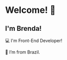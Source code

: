 # Welcome! 👋 

 

## I'm Brenda!

 

:computer: I'm Front-End Developer!

:house_with_garden: I’m from Brazil.

